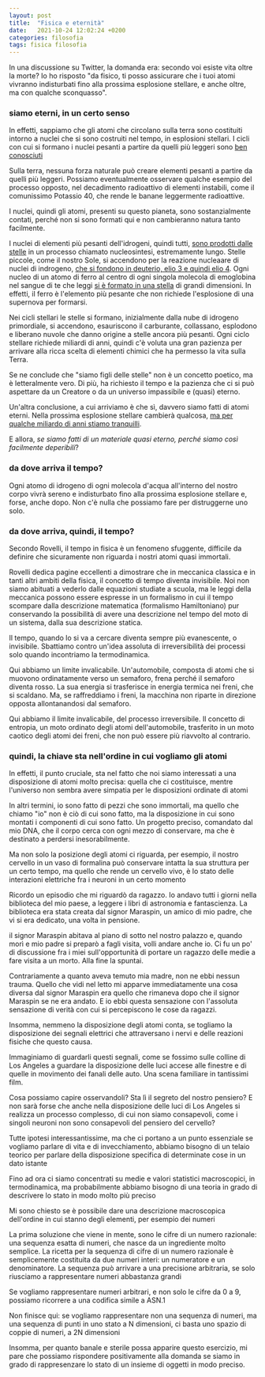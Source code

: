 ```yaml
---
layout: post
title:  "Fisica e eternità"
date:   2021-10-24 12:02:24 +0200
categories: filosofia
tags: fisica filosofia
---
```

In una discussione su Twitter, la domanda era: secondo voi esiste vita oltre la
morte? Io ho risposto "da fisico, ti posso assicurare
che i tuoi atomi vivranno indisturbati fino alla prossima esplosione stellare,
e anche oltre, ma con qualche sconquasso".

### siamo eterni, in un certo senso
In effetti, sappiamo che gli atomi che circolano sulla terra sono costituiti
intorno a nuclei che si sono costruiti nel tempo, in
esplosioni stellari. I cicli con cui si formano i nuclei pesanti a partire da
quelli più leggeri sono [ben conosciuti](https://en.wikipedia.org/wiki/Stellar_nucleosynthesis)

Sulla terra, nessuna forza naturale può creare elementi pesanti a partire da quelli più
leggeri. Possiamo eventualmente osservare qualche esempio del processo opposto, nel decadimento
radioattivo di elementi instabili, come il comunissimo Potassio 40, 
che rende le banane leggermente radioattive.

I nuclei, quindi gli atomi, presenti su questo pianeta, sono sostanzialmente
contati, perché non si sono formati qui e non cambieranno natura tanto facilmente.

I nuclei di elementi più pesanti dell'idrogeni, quindi tutti, [sono prodotti dalle stelle](https://it.wikipedia.org/wiki/Nucleosintesi_stellare) in un processo chiamato
nucleosintesi, estremamente lungo. Stelle piccole, come il nostro Sole, si accendono
per la reazione nucleaare di nuclei di indrogeno, [che si fondono in deuterio, elio
3 e quindi elio 4](https://it.wikipedia.org/wiki/Catena_protone-protone).
Ogni nucleo di un atomo di ferro al centro di ogni singola molecola di emoglobina
nel sangue di te che leggi [si è formato in una stella](https://it.wikipedia.org/wiki/Processo_di_fusione_del_silicio) 
di grandi dimensioni. In effetti, il ferro è l'elemento più pesante che non richiede
l'esplosione di una supernova per formarsi.

Nei cicli stellari le stelle si formano, inizialmente dalla nube di idrogeno primordiale, 
si accendono, esauriscono il carburante, collassano, esplodono e liberano nuvole
che danno origine a stelle ancora più pesanti. Ogni ciclo stellare richiede miliardi di anni, quindi c'è voluta una gran pazienza per arrivare alla ricca scelta di elementi chimici che ha permesso la vita sulla Terra.

Se ne conclude che "siamo figli delle stelle" non è un concetto poetico, ma
è letteralmente vero. Di più, ha richiesto il tempo e la pazienza che ci si può
aspettare da un Creatore o da un universo impassibile e (quasi) eterno.

Un'altra conclusione, a cui arriviamo è che sì, davvero siamo fatti di atomi eterni. Nella prossima esplosione stellare cambierà qualcosa, [ma per qualche miliardo di anni stiamo tranquilli](https://it.wikipedia.org/wiki/Formazione_ed_evoluzione_del_sistema_solare#Futuro).

E allora, *se siamo fatti di un materiale quasi eterno, perché siamo così facilmente
deperibili*?

### da dove arriva il tempo?

Ogni atomo di idrogeno di ogni molecola d'acqua all'interno del nostro corpo
vivrà sereno e indisturbato fino alla prossima esplosione stellare e, forse, 
anche dopo. Non c'è nulla che possiamo fare per distruggerne uno solo.

### da dove arriva, quindi, il tempo?

Secondo Rovelli, il tempo in fisica è un fenomeno sfuggente, difficile da definire
che sicuramente non riguarda i nostri atomi quasi immortali.

Rovelli dedica pagine eccellenti a dimostrare che in meccanica classica e in tanti
altri ambiti della fisica, il concetto di tempo diventa invisibile. Noi non siamo
abituati a vederlo dalle equazioni studiate a scuola, ma le leggi della meccanica
possono essere espresse in un formalismo in cui il tempo scompare dalla descrizione
matematica (formalismo Hamiltoniano) pur conservando la possibilità di avere una
descrizione nel tempo del moto di un sistema, dalla sua descrizione statica.

Il tempo, quando lo si va a cercare diventa sempre più evanescente, o invisibile.
Sbattiamo contro un'idea assoluta di irreversibilità dei processi solo quando
incontriamo la termodinamica.

Qui abbiamo un limite invalicabile. Un'automobile, composta di atomi che si muovono
ordinatamente verso un semaforo, frena perché il semaforo diventa rosso.
La sua energia si trasferisce in energia termica nei freni, che si scaldano.
Ma, se raffreddiamo i freni, la macchina non riparte in direzione opposta
allontanandosi dal semaforo.

Qui abbiamo il limite invalicabile, del processo irreversibile. Il concetto
di entropia, un moto ordinato degli atomi dell'automobile, trasferito in un
moto caotico degli atomi dei freni, che non può essere più riavvolto al contrario.

### quindi, la chiave sta nell'ordine in cui vogliamo gli atomi

In effetti, il punto cruciale, sta nel fatto che noi siamo interessati a una
disposizione di atomi molto precisa: quella che ci costituisce, 
mentre l'universo non sembra avere simpatia per le disposizioni ordinate di atomi

In altri termini, io sono fatto di pezzi che sono immortali, ma quello che
chiamo "io" 
non è ciò di cui sono fatto, ma la disposizione in cui sono montati i
componenti di cui
sono fatto. Un progetto preciso, comandato dal mio DNA, che il corpo cerca con
ogni mezzo di conservare, ma che è destinato a perdersi inesorabilmente.

Ma non solo la posizione degli atomi ci riguarda, per esempio, il nostro
cervello in un vaso di formalina può conservare intatta la sua struttura per
un certo tempo, ma quello che rende un cervello vivo, è lo stato delle
interazioni elettriche fra i neuroni in un certo momento

Ricordo un episodio che mi riguardò da ragazzo. Io andavo tutti i giorni nella
biblioteca del mio paese, a leggere i libri di astronomia e fantascienza. La
biblioteca era stata creata dal signor Maraspin, un amico di mio padre, che vi
si era dedicato, una volta in pensione.

il signor Maraspin abitava al piano di sotto nel nostro palazzo e, quando morì
e 
mio padre si preparò a fagli visita, volli andare anche io. Ci fu un po' di
discussione
fra i miei sull'opportunità di portare un ragazzo delle medie a fare visita a un
morto. Alla fine la spuntai.

Contrariamente a quanto aveva temuto mia madre, non ne ebbi nessun trauma.
Quello
che vidi nel letto mi apparve immediatamente una cosa diversa dal signor
Maraspin
era quello che rimaneva dopo che il signor Maraspin se ne era andato. E io ebbi
questa
sensazione con l'assoluta sensazione di verità con cui si percepiscono le cose da
ragazzi.

Insomma, nemmeno la disposizione degli atomi conta, se togliamo la disposizione
dei segnali elettrici che attraversano i nervi e delle reazioni fisiche che
questo causa.

Immaginiamo di guardarli questi segnali, come se fossimo sulle colline di Los
Angeles a guardare la disposizione delle luci accese alle finestre e di quelle
in movimento 
dei fanali delle auto. Una scena familiare in tantissimi film.

Cosa possiamo capire osservandoli? Sta lì il segreto del nostro pensiero? E non
sarà
forse che anche nella disposizione delle luci di Los Angeles si realizza un
processo
complesso, di cui non siamo consapevoli, come i singoli neuroni non sono
consapevoli
del pensiero del cervello?

Tutte ipotesi interessantissime, ma che ci portano a un punto essenziale se
vogliamo parlare di vita e di invecchiamento, abbiamo bisogno di un telaio
teorico per parlare della disposizione specifica di determinate
cose in un dato istante

Fino ad ora ci siamo concentrati su medie e valori statistici macroscopici, in
termodinamica, ma probabilmente abbiamo bisogno di una teoria in
grado di descrivere lo stato in modo molto più preciso

Mi sono chiesto se è possibile dare una descrizione macroscopica dell'ordine in
cui stanno degli elementi, per esempio dei numeri

La prima soluzione che viene in mente, sono le cifre di un numero razionale:
una sequenza esatta di numeri, che nasce da un ingrediente molto semplice. 
La ricetta per la sequenza di cifre di un numero razionale è semplicemente
costituita da due numeri interi: un numeratore e un denominatore. La sequenza
può arrivare a una precisione arbitraria, se solo riusciamo a rappresentare
numeri abbastanza grandi

Se vogliamo rappresentare numeri arbitrari, e non solo le cifre da 0 a 9,
possiamo ricorrere a una codifica simile a ASN.1

Non finisce qui: se vogliamo rappresentare non una sequenza di numeri, ma una
sequenza di punti in uno stato a N dimensioni, ci basta uno spazio di coppie di
numeri, a 2N dimensioni

Insomma, per quanto banale e sterile possa apparire questo esercizio, mi pare
che possiamo rispondere positivamente alla domanda se siamo in grado di
rappresenzare lo stato di un insieme di oggetti in modo preciso.
